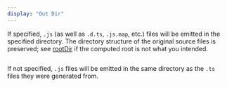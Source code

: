 ```yaml
---
display: "Out Dir"
---
```


If specified, `.js` (as well as `.d.ts`, `.js.map`, etc.) files will be emitted in the specified directory.
The directory structure of the original source files is preserved; see [rootDir](#rootDir) if the computed root is not what you intended.

```

```

If not specified, `.js` files will be emitted in the same directory as the `.ts` files they were generated from.
